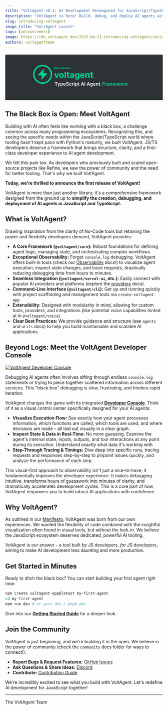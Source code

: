 ```yaml
---
title: "VoltAgent v0.1: AI Development Reimagined for JavaScript/TypeScript"
description: "VoltAgent is here! Build, debug, and deploy AI agents with unprecedented clarity and developer experience, built specifically for the JS/TS ecosystem."
slug: introducing-voltagent
image_title: "VoltAgent Launch"
tags: [announcement]
image: https://cdn.voltagent.dev/2025-04-21-introducing-voltagent/social.png
authors: voltagentteam
---
```


![VoltAgent Launch](./intro-image.png)

## The Black Box is Open: Meet VoltAgent

Building with AI often feels like working with a black box, a challenge common across many programming ecosystems. Recognizing this, and seeing the specific needs within the JavaScript/TypeScript world where tooling hasn't kept pace with Python's maturity, we built VoltAgent. JS/TS developers deserve a framework that brings structure, clarity, and a first-class developer experience to AI agent development.

We felt this pain too. As developers who previously built and scaled open-source projects like Refine, we saw the power of community and the need for better tooling. That's why we built VoltAgent.

**Today, we're thrilled to announce the first release of VoltAgent!**

VoltAgent is more than just another library; it's a comprehensive framework designed from the ground up to **simplify the creation, debugging, and deployment of AI agents in JavaScript and TypeScript.**

## What is VoltAgent?

Drawing inspiration from the clarity of No-Code tools but retaining the power and flexibility developers demand, VoltAgent provides:

- **A Core Framework (`@voltagent/core`):** Robust foundations for defining agent logic, managing state, and orchestrating complex workflows.
- **Exceptional Observability:** Forget `console.log` debugging. VoltAgent offers built-in tools (check our [Observability](/docs/observability/overview) docs!) to visualize agent execution, inspect state changes, and trace requests, drastically reducing debugging time from hours to minutes.
- **Seamless Integration (`@voltagent/vercel-ai`, etc.):** Easily connect with popular AI providers and platforms (explore the [providers](/docs/agents/providers/) docs).
- **Command-Line Interface (`@voltagent/cli`):** Get up and running quickly with project scaffolding and management tools via `create-voltagent-app`.
- **Extensibility:** Designed with modularity in mind, allowing for custom tools, providers, and integrations (like potential voice capabilities hinted at in `@voltagent/voice`).
- **Clear Best Practices:** We provide guidance and structure (see `agents` and `utils` docs) to help you build maintainable and scalable AI applications.

## Beyond Logs: Meet the VoltAgent Developer Console

[![VoltAgent Developer Console](https://cdn.voltagent.dev/readme/demo.gif)](https://console.voltagent.dev/)

Debugging AI agents often involves sifting through endless `console.log` statements or trying to piece together scattered information across different services. This "black box" debugging is slow, frustrating, and hinders rapid iteration.

VoltAgent changes the game with its integrated **[Developer Console](https://console.voltagent.dev/)**. Think of it as a visual control center specifically designed for your AI agents:

- **Visualize Execution Flow:** See exactly how your agent processes information, which functions are called, which tools are used, and where decisions are made – all laid out visually in a clear graph.
- **Inspect State & Data in Real-Time:** No more guessing. Examine the agent's internal state, inputs, outputs, and tool interactions at any point during its execution. Understand exactly what data it's working with.
- **Step-Through Tracing & Timings:** Dive deep into specific runs, tracing requests and responses step-by-step to pinpoint issues quickly, and analyze the performance of each step.

This visual-first approach to observability isn't just a nice-to-have; it fundamentally improves the developer experience. It makes debugging intuitive, transforms hours of guesswork into minutes of clarity, and dramatically accelerates development cycles. This is a core part of how VoltAgent empowers you to build robust AI applications with confidence.

## Why VoltAgent?

As outlined in our [Manifesto](/manifesto), VoltAgent was born from our own experiences. We wanted the flexibility of code combined with the insightful visualization often found in visual tools, but without the lock-in. We believe the JavaScript ecosystem deserves dedicated, powerful AI tooling.

VoltAgent is our answer – a tool built _by_ JS developers, _for_ JS developers, aiming to make AI development less daunting and more productive.

## Get Started in Minutes

Ready to ditch the black box? You can start building your first agent right now:

```bash
npm create voltagent-app@latest my-first-agent
cd my-first-agent
npm run dev # or yarn dev / pnpm dev
```

Dive into our **[Getting Started Guide](/docs/)** for a deeper look.

## Join the Community

VoltAgent is just beginning, and we're building it in the open. We believe in the power of community (check the `community` docs folder for ways to connect!).

- **Report Bugs & Request Features:** [GitHub Issues](https://github.com/VoltAgent/voltagent/issues)
- **Ask Questions & Share Ideas:** [Discord](http://s.voltagent.dev/discord)
- **Contribute:** [Contribution Guide](/docs/community/contributing)

We're incredibly excited to see what you build with VoltAgent. Let's redefine AI development for JavaScript together!

---

The VoltAgent Team
